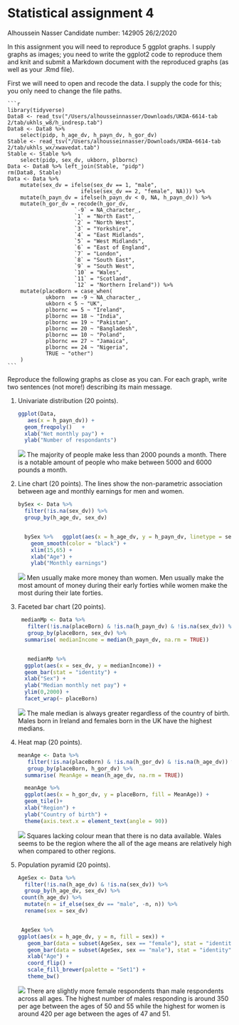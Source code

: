 Statistical assignment 4
================
Alhoussein Nasser Candidate number: 142905
26/2/2020

In this assignment you will need to reproduce 5 ggplot graphs. I supply graphs as images; you need to write the ggplot2 code to reproduce them and knit and submit a Markdown document with the reproduced graphs (as well as your .Rmd file).

First we will need to open and recode the data. I supply the code for this; you only need to change the file paths.

    ```r
    library(tidyverse)
    Data8 <- read_tsv("/Users/alhousseinnasser/Downloads/UKDA-6614-tab 2/tab/ukhls_w8/h_indresp.tab")
    Data8 <- Data8 %>%
        select(pidp, h_age_dv, h_payn_dv, h_gor_dv)
    Stable <- read_tsv("/Users/alhousseinnasser/Downloads/UKDA-6614-tab 2/tab/ukhls_wx/xwavedat.tab")
    Stable <- Stable %>%
        select(pidp, sex_dv, ukborn, plbornc)
    Data <- Data8 %>% left_join(Stable, "pidp")
    rm(Data8, Stable)
    Data <- Data %>%
        mutate(sex_dv = ifelse(sex_dv == 1, "male",
                           ifelse(sex_dv == 2, "female", NA))) %>%
        mutate(h_payn_dv = ifelse(h_payn_dv < 0, NA, h_payn_dv)) %>%
        mutate(h_gor_dv = recode(h_gor_dv,
                         `-9` = NA_character_,
                         `1` = "North East",
                         `2` = "North West",
                         `3` = "Yorkshire",
                         `4` = "East Midlands",
                         `5` = "West Midlands",
                         `6` = "East of England",
                         `7` = "London",
                         `8` = "South East",
                         `9` = "South West",
                         `10` = "Wales",
                         `11` = "Scotland",
                         `12` = "Northern Ireland")) %>%
        mutate(placeBorn = case_when(
                ukborn  == -9 ~ NA_character_,
                ukborn < 5 ~ "UK",
                plbornc == 5 ~ "Ireland",
                plbornc == 18 ~ "India",
                plbornc == 19 ~ "Pakistan",
                plbornc == 20 ~ "Bangladesh",
                plbornc == 10 ~ "Poland",
                plbornc == 27 ~ "Jamaica",
                plbornc == 24 ~ "Nigeria",
                TRUE ~ "other")
        )
    ```

Reproduce the following graphs as close as you can. For each graph, write two sentences (not more!) describing its main message.

1.  Univariate distribution (20 points).

    ``` r
    ggplot(Data,
       aes(x = h_payn_dv)) +
      geom_freqpoly()   +
      xlab("Net monthly pay") +
      ylab("Number of respondants")
    ```

    ![](assignment4_files/figure-markdown_github/unnamed-chunk-2-1.png) The majority of people make less than 2000 pounds a month. There is a notable amount of people who make between 5000 and 6000 pounds a month.

2.  Line chart (20 points). The lines show the non-parametric association between age and monthly earnings for men and women.

    ``` r
    bySex <- Data %>%
      filter(!is.na(sex_dv)) %>%
      group_by(h_age_dv, sex_dv) 


      bySex %>%   ggplot(aes(x = h_age_dv, y = h_payn_dv, linetype = sex_dv)) +
        geom_smooth(color = "black") +
        xlim(15,65) +
        xlab("Age") +
        ylab("Monthly earnings")
    ```

    ![](assignment4_files/figure-markdown_github/unnamed-chunk-3-1.png) Men usually make more money than women. Men usually make the most amount of money during their early forties while women make the most during their late forties.

3.  Faceted bar chart (20 points).

    ``` r
     medianMp <- Data %>%
       filter(!is.na(placeBorn) & !is.na(h_payn_dv) & !is.na(sex_dv)) %>%
       group_by(placeBorn, sex_dv) %>%
      summarise( medianIncome = median(h_payn_dv, na.rm = TRUE))


       medianMp %>%
      ggplot(aes(x = sex_dv, y = medianIncome)) +
      geom_bar(stat = "identity") +
      xlab("Sex") +
      ylab("Median monthly net pay") +
      ylim(0,2000) +
      facet_wrap(~ placeBorn) 
    ```

    ![](assignment4_files/figure-markdown_github/unnamed-chunk-4-1.png) The male median is always greater regardless of the country of birth. Males born in Ireland and females born in the UK have the highest medians.

4.  Heat map (20 points).

    ``` r
    meanAge <- Data %>%
       filter(!is.na(placeBorn) & !is.na(h_gor_dv) & !is.na(h_age_dv)) %>%
       group_by(placeBorn, h_gor_dv) %>%
      summarise( MeanAge = mean(h_age_dv, na.rm = TRUE))

      meanAge %>% 
      ggplot(aes(x = h_gor_dv, y = placeBorn, fill = MeanAge)) +
      geom_tile()+
      xlab("Region") +
      ylab("Country of birth") + 
      theme(axis.text.x = element_text(angle = 90))
    ```

    ![](assignment4_files/figure-markdown_github/unnamed-chunk-5-1.png) Squares lacking colour mean that there is no data available. Wales seems to be the region where the all of the age means are relatively high when compared to other regions.

5.  Population pyramid (20 points).

    ``` r
    AgeSex <- Data %>% 
      filter(!is.na(h_age_dv) & !is.na(sex_dv)) %>% 
      group_by(h_age_dv, sex_dv) %>%
     count(h_age_dv) %>%
      mutate(n = if_else(sex_dv == "male", -n, n)) %>%
      rename(sex = sex_dv)


     AgeSex %>% 
    ggplot(aes(x = h_age_dv, y = n, fill = sex)) + 
       geom_bar(data = subset(AgeSex, sex == "female"), stat = "identity") + 
       geom_bar(data = subset(AgeSex, sex == "male"), stat = "identity")  + 
       xlab("Age") +
       coord_flip() + 
       scale_fill_brewer(palette = "Set1") +
       theme_bw()
    ```

    ![](assignment4_files/figure-markdown_github/unnamed-chunk-6-1.png) There are slightly more female respondents than male respondents across all ages. The highest number of males responding is around 350 per age between the ages of 50 and 55 while the highest for women is around 420 per age between the ages of 47 and 51.
